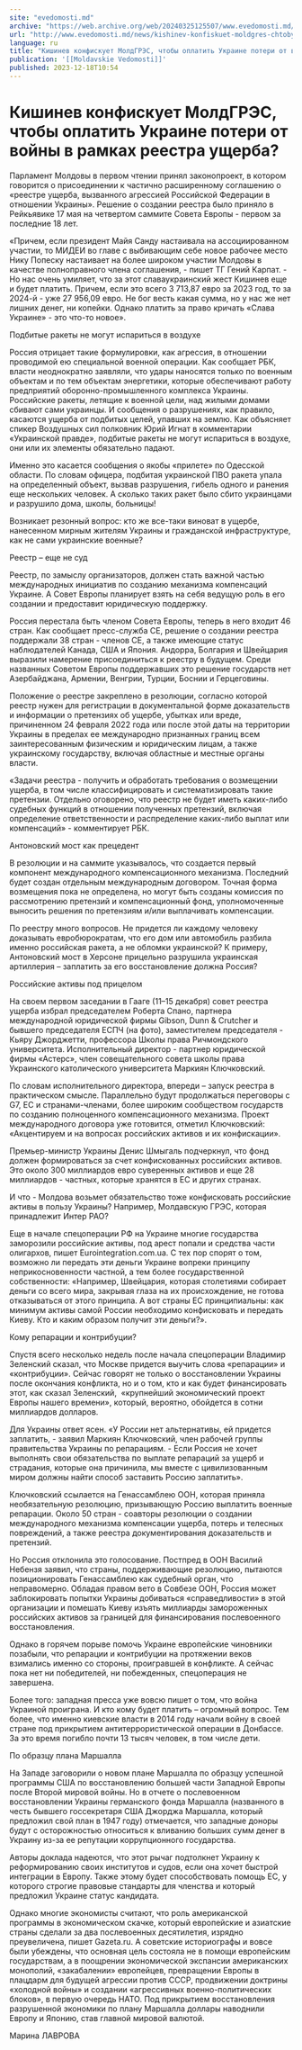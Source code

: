 ```yaml
---
site: "evedomosti.md"
archive: "https://web.archive.org/web/20240325125507/www.evedomosti.md/news/kishinev-konfiskuet-moldgres-chtoby-oplatit-ukraine-poteri-o"
url: "http://www.evedomosti.md/news/kishinev-konfiskuet-moldgres-chtoby-oplatit-ukraine-poteri-o"
language: ru
title: "Кишинев конфискует МолдГРЭС, чтобы оплатить Украине потери от войны в рамках реестра ущерба?"
publication: '[[Moldavskie Vedomosti]]'
published: 2023-12-18T10:54
---
```


# Кишинев конфискует МолдГРЭС, чтобы оплатить Украине потери от войны в рамках реестра ущерба?

Парламент Молдовы в первом чтении принял законопроект, в котором говорится о присоединении к частично расширенному соглашению о «реестре ущерба, вызванного агрессией Российской Федерации в отношении Украины». Решение о создании реестра было приняло в Рейкьявике 17 мая на четвертом саммите Совета Европы - первом за последние 18 лет.

«Причем, если президент Майя Санду настаивала на ассоциированном участии, то МИДЕИ во главе с выбивающим себе новое рабочее место Нику Попеску настаивает на более широком участии Молдовы в качестве полноправного члена соглашения, - пишет ТГ Гений Карпат. - Но нас очень умиляет, что за этот славаукраинский жест Кишинев еще и будет платить. Причем, если это всего 3 713,87 евро за 2023 год, то за 2024-й - уже 27 956,09 евро. Не бог весть какая сумма, но у нас же нет лишних денег, ни копейки. Однако платить за право кричать «Слава Украине» - это что-то новое».

Подбитые ракеты не могут испариться в воздухе

Россия отрицает такие формулировки, как агрессия, в отношении проводимой ею специальной военной операции. Как сообщает РБК, власти неоднократно заявляли, что удары наносятся только по военным объектам и по тем объектам энергетики, которые обеспечивают работу предприятий оборонно-промышленного комплекса Украины. Российские ракеты, летящие к военной цели, над жилыми домами сбивают сами украинцы. И сообщения о разрушениях, как правило, касаются ущерба от подбитых целей, упавших на землю. Как объясняет спикер Воздушных сил полковник Юрий Игнат в комментарии «Украинской правде», подбитые ракеты не могут испариться в воздухе, они или их элементы обязательно падают.

Именно это касается сообщения о якобы «прилете» по Одесской области. По словам офицера, подбитая украинской ПВО ракета упала на определенный объект, вызвав разрушения, гибель одного и ранения еще нескольких человек. А сколько таких ракет было сбито украинцами и разрушило дома, школы, больницы!

Возникает резонный вопрос: кто же все-таки виноват в ущербе, нанесенном мирным жителям Украины и гражданской инфраструктуре, как не сами украинские военные?

Реестр – еще не суд

Реестр, по замыслу организаторов, должен стать важной частью международных инициатив по созданию механизма компенсаций Украине. А Совет Европы планирует взять на себя ведущую роль в его создании и предоставит юридическую поддержку.

Россия перестала быть членом Совета Европы, теперь в него входит 46 стран. Как сообщает пресс-служба СЕ, решение о создании реестра поддержали 38 стран - членов СЕ, а также имеющие статус наблюдателей Канада, США и Япония. Андорра, Болгария и Швейцария выразили намерение присоединиться к реестру в будущем. Среди названных Советом Европы поддержавших это решение государств нет Азербайджана, Армении, Венгрии, Турции, Боснии и Герцеговины.

Положение о реестре закреплено в резолюции, согласно которой реестр нужен для регистрации в документальной форме доказательств и информации о претензиях об ущербе, убытках или вреде, причиненном 24 февраля 2022 года или после этой даты на территории Украины в пределах ее международно признанных границ всем заинтересованным физическим и юридическим лицам, а также украинскому государству, включая областные и местные органы власти.

«Задачи реестра - получить и обработать требования о возмещении ущерба, в том числе классифицировать и систематизировать такие претензии. Отдельно оговорено, что реестр не будет иметь каких-либо судебных функций в отношении полученных претензий, включая определение ответственности и распределение каких-либо выплат или компенсаций» - комментирует РБК.

Антоновский мост как прецедент

В резолюции и на саммите указывалось, что создается первый компонент международного компенсационного механизма. Последний будет создан отдельным международным договором. Точная форма возмещения пока не определена, но могут быть созданы комиссия по рассмотрению претензий и компенсационный фонд, уполномоченные выносить решения по претензиям и/или выплачивать компенсации.

По реестру много вопросов. Не придется ли каждому человеку доказывать евробюрократам, что его дом или автомобиль разбила именно российская ракета, а не обломки украинской? К примеру, Антоновский мост в Херсоне прицельно разрушила украинская артиллерия – заплатить за его восстановление должна Россия?

Российские активы под прицелом

На своем первом заседании в Гааге (11–15 декабря) совет реестра ущерба избрал председателем Роберта Спано, партнера международной юридической фирмы Gibson, Dunn & Crutcher и бывшего председателя ЕСПЧ (на фото), заместителем председателя - Кьяру Джорджетти, профессора Школы права Ричмондского университета. Исполнительный директор - партнер юридической фирмы «Астерс», член совещательного совета школы права Украинского католического университета Маркиян Ключковский.

По словам исполнительного директора, впереди – запуск реестра в практическом смысле. Параллельно будут продолжаться переговоры с G7, ЕС и странами-членами, более широким сообществом государств по созданию полноценного компенсационного механизма. Проект международного договора уже готовится, отметил Ключковский: «Акцентируем и на вопросах российских активов и их конфискации».

Премьер-министр Украины Денис Шмыгаль подчеркнул, что фонд должен формироваться за счет конфискованных российских активов. Это около 300 миллиардов евро суверенных активов и еще 28 миллиардов - частных, которые хранятся в ЕС и других странах.

И что - Молдова возьмет обязательство тоже конфисковать российские активы в пользу Украины? Например, Молдавскую ГРЭС, которая принадлежит Интер РАО?

Еще в начале спецоперации РФ на Украине многие государства заморозили российские активы, под арест попали и средства части олигархов, пишет Eurointegration.com.ua. С тех пор спорят о том, возможно ли передать эти деньги Украине вопреки принципу неприкосновенности частной, а тем более государственной собственности: «Например, Швейцария, которая столетиями собирает деньги со всего мира, закрывая глаза на их происхождение, не готова отказываться от этого принципа. А вот страны ЕС принципиальны: как минимум активы самой России необходимо конфисковать и передать Киеву. Кто и каким образом получит эти деньги?».

Кому репарации и контрибуции?

Спустя всего несколько недель после начала спецоперации Владимир Зеленский сказал, что Москве придется выучить слова «репарации» и «контрибуции». Сейчас говорят не только о восстановлении Украины после окончания конфликта, но и о том, кто и как будет финансировать этот, как сказал Зеленский,  «крупнейший экономический проект Европы нашего времени», который, вероятно, обойдется в сотни миллиардов долларов.

Для Украины ответ ясен. «У России нет альтернативы, ей придется заплатить, - заявил Маркиян Ключковский, член рабочей группы правительства Украины по репарациям. - Если Россия не хочет выполнять свои обязательства по выплате репараций за ущерб и страдания, которые она причинила, мы вместе с цивилизованным миром должны найти способ заставить Россию заплатить».

Ключковский ссылается на Генассамблею ООН, которая приняла необязательную резолюцию, призывающую Россию выплатить военные репарации. Около 50 стран - соавторы резолюции о создании международного механизма компенсации ущерба, потерь и телесных повреждений, а также реестра документирования доказательств и претензий.

Но Россия отклонила это голосование. Постпред в ООН Василий Небензя заявил, что страны, поддерживающие резолюцию, пытаются позиционировать Генассамблею как судебный орган, что неправомерно. Обладая правом вето в Совбезе ООН, Россия может заблокировать попытки Украины добиваться «справедливости» в этой организации и помешать Киеву изъять миллиарды замороженных российских активов за границей для финансирования послевоенного восстановления.

Однако в горячем порыве помочь Украине европейские чиновники позабыли, что репарации и контрибуции на протяжении веков взимались именно со стороны, проигравшей в конфликте. А сейчас пока нет ни победителей, ни побежденных, спецоперация не завершена.

Более того: западная пресса уже вовсю пишет о том, что война Украиной проиграна. И кто кому будет платить – огромный вопрос. Тем более, что именно киевские власти в 2014 году начали войну в своей стране под прикрытием антитеррористической операции в Донбассе. За это время погибло почти 13 тысяч человек, в том числе дети.

По образцу плана Маршалла

На Западе заговорили о новом плане Маршалла по образцу успешной программы США по восстановлению большей части Западной Европы после Второй мировой войны. Но в отчете о послевоенном восстановлении Украины германского фонда Маршалла (названного в честь бывшего госсекретаря США Джорджа Маршалла, который предложил свой план в 1947 году) отмечается, что западные доноры будут с осторожностью относиться к вливанию больших сумм денег в Украину из-за ее репутации коррупционного государства.

Авторы доклада надеются, что этот рычаг подтолкнет Украину к реформированию своих институтов и судов, если она хочет быстрой интеграции в Европу. Также этому будет способствовать помощь ЕС, у которого строгие правовые стандарты для членства и который предложил Украине статус кандидата.

Однако многие экономисты считают, что роль американской программы в экономическом скачке, который европейские и азиатские страны сделали за два послевоенных десятилетия, изрядно преувеличена, пишет Gazeta.ru. А советские историографы и вовсе были убеждены, что основная цель состояла не в помощи европейским государствам, а в поощрении экономической экспансии американских монополий, «закабалении» европейцев, превращении Европы в плацдарм для будущей агрессии против СССР, продвижении доктрины «холодной войны» и создании «агрессивных военно-политических блоков», в первую очередь НАТО. Под прикрытием восстановления разрушенной экономики по плану Маршалла доллары наводнили Европу и Японию, став главной мировой валютой.

Марина ЛАВРОВА